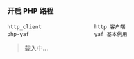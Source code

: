 ### 开启 PHP 路程
```
http_client                 http 客户端
php-yaf                     yaf 基本例用
```

> 载入中...

